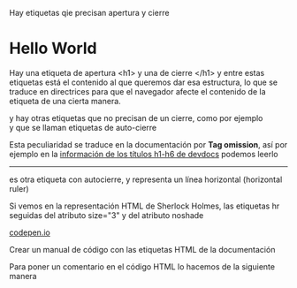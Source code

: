 Hay etiquetas qie precisan apertura y cierre
<h1>Hello World</h1>
Hay una etiqueta de apertura &lt;h1&gt; y una de cierre &lt;/h1&gt; y entre estas etiquetas está el contenido al que queremos dar esa estructura, lo que se traduce en directrices para que el navegador afecte el contenido de la etiqueta de una cierta manera.

y hay otras etiquetas que no precisan de un cierre, como por ejemplo
<br> y que se llaman etiquetas de auto-cierre

Esta peculiaridad se traduce en la documentación por **Tag omission**, así por ejemplo en la [información de los títulos h1-h6 de devdocs](https://devdocs.io/html/element/heading_elements) podemos leerlo

<hr> es otra etiqueta con autocierre, y representa un línea horizontal (horizontal ruler)

Si vemos en la representación HTML de Sherlock Holmes, las etiquetas hr seguidas del atributo size="3" y del atributo noshade

[codepen.io](https://codepen.io/juanalbglz/pen/poLKyNX)

Crear un manual de código con las etiquetas HTML de la documentación

Para poner un comentario en el código HTML lo hacemos de la siguiente manera <!-- Esto es un comentario -->